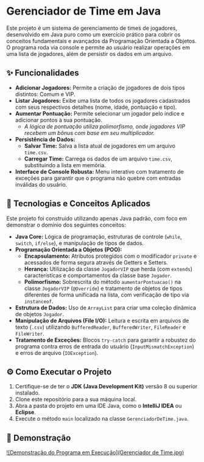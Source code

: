 # Gerenciador de Time em Java

Este projeto é um sistema de gerenciamento de times de jogadores, desenvolvido em Java puro como um exercício prático para cobrir os conceitos fundamentais e avançados da Programação Orientada a Objetos. O programa roda via console e permite ao usuário realizar operações em uma lista de jogadores, além de persistir os dados em um arquivo.

## ✨ Funcionalidades

-   **Adicionar Jogadores:** Permite a criação de jogadores de dois tipos distintos: Comum e VIP.
-   **Listar Jogadores:** Exibe uma lista de todos os jogadores cadastrados com seus respectivos detalhes (nome, idade, pontuação e tipo).
-   **Aumentar Pontuação:** Permite selecionar um jogador pelo índice e adicionar pontos à sua pontuação.
    -   *A lógica de pontuação utiliza polimorfismo, onde jogadores VIP recebem um bônus com base em seu multiplicador.*
-   **Persistência de Dados:**
    -   **Salvar Time:** Salva a lista atual de jogadores em um arquivo `time.csv`.
    -   **Carregar Time:** Carrega os dados de um arquivo `time.csv`, substituindo a lista em memória.
-   **Interface de Console Robusta:** Menu interativo com tratamento de exceções para garantir que o programa não quebre com entradas inválidas do usuário.

## 🚀 Tecnologias e Conceitos Aplicados

Este projeto foi construído utilizando apenas Java padrão, com foco em demonstrar o domínio dos seguintes conceitos:

-   **Java Core:** Lógica de programação, estruturas de controle (`while`, `switch`, `if/else`), e manipulação de tipos de dados.
-   **Programação Orientada a Objetos (POO):**
    -   **Encapsulamento:** Atributos protegidos com o modificador `private` e acessados de forma segura através de Getters e Setters.
    -   **Herança:** Utilização da classe `JogadorVIP` que herda (com `extends`) características e comportamentos da classe base `Jogador`.
    -   **Polimorfismo:** Sobrescrita do método `aumentarPontuacao()` na classe `JogadorVIP` (`@Override`) e tratamento de objetos de tipos diferentes de forma unificada na lista, com verificação de tipo via `instanceof`.
-   **Estrutura de Dados:** Uso de `ArrayList` para criar uma coleção dinâmica de objetos `Jogador`.
-   **Manipulação de Arquivos (File I/O):** Leitura e escrita em arquivos de texto (`.csv`) utilizando `BufferedReader`, `BufferedWriter`, `FileReader` e `FileWriter`.
-   **Tratamento de Exceções:** Blocos `try-catch` para garantir a robustez do programa contra erros de entrada do usuário (`InputMismatchException`) e erros de arquivo (`IOException`).

## ⚙️ Como Executar o Projeto

1.  Certifique-se de ter o **JDK (Java Development Kit)** versão 8 ou superior instalado.
2.  Clone este repositório para a sua máquina local.
3.  Abra a pasta do projeto em uma IDE Java, como o **IntelliJ IDEA** ou **Eclipse**.
4.  Execute o método `main` localizado na classe `GerenciadorDeTime.java`.

## 📸 Demonstração

[![Demonstração do Programa em Execução](Gerenciador de Time.jpg)](https://github.com/JonathanLange93/Gerenciador-De-Time.java/blob/main/Gerenciador%20de%20Time.jpg)
